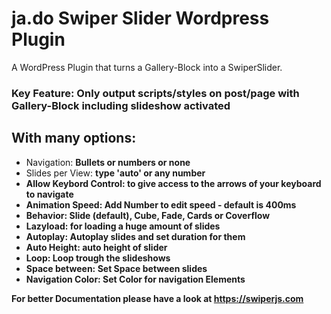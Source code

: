# ja.do Swiper Slider Wordpress Plugin


A WordPress Plugin that turns a Gallery-Block into a SwiperSlider. 

<h3>Key Feature: Only output scripts/styles on post/page with Gallery-Block including slideshow activated</h3>



<h2>With many options:</h2>

<ul>

<li>Navigation: <strong>Bullets or numbers or none</strong></li>
<li>Slides per View: <strong>type 'auto' or any number</strong</li>
<li>Allow Keybord Control: <strong>to give access to the arrows of your keyboard to navigate</strong</li>
<li>Animation Speed: <strong>Add Number to edit speed - default is 400ms</strong</li>
<li>Behavior: <strong>Slide (default), Cube, Fade, Cards or Coverflow</strong</li>
<li>Lazyload: <strong>for loading a huge amount of slides</strong</li>
<li>Autoplay: <strong>Autoplay slides and set duration for them</strong</li>
<li>Auto Height: <strong>auto height of slider</strong</li>
<li>Loop: <strong>Loop trough the slideshows</strong</li>
<li>Space between: <strong>Set Space between slides</strong</li>
<li>Navigation Color: <strong>Set Color for navigation Elements</strong></li>

</ul>

For better Documentation please have a look at https://swiperjs.com

